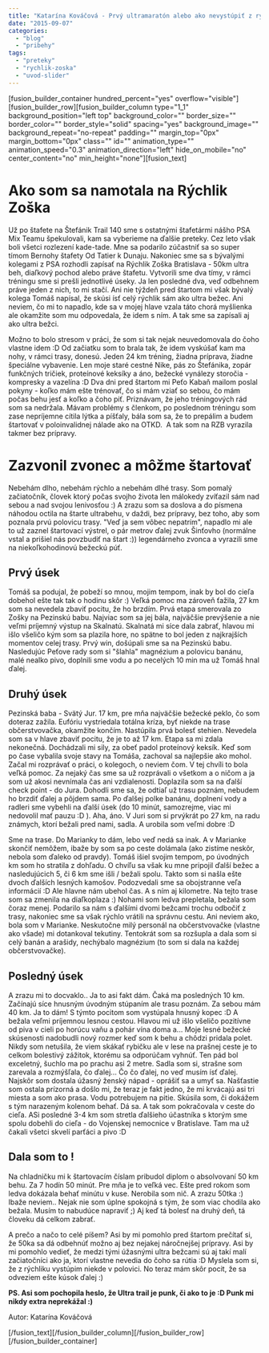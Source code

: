 ```yaml
---
title: "Katarína Kováčová - Prvý ultramaratón alebo ako nevystúpiť z rýchlika"
date: "2015-09-07"
categories: 
  - "blog"
  - "pribehy"
tags: 
  - "preteky"
  - "rychlik-zoska"
  - "uvod-slider"
---
```


\[fusion\_builder\_container hundred\_percent="yes" overflow="visible"\]\[fusion\_builder\_row\]\[fusion\_builder\_column type="1\_1" background\_position="left top" background\_color="" border\_size="" border\_color="" border\_style="solid" spacing="yes" background\_image="" background\_repeat="no-repeat" padding="" margin\_top="0px" margin\_bottom="0px" class="" id="" animation\_type="" animation\_speed="0.3" animation\_direction="left" hide\_on\_mobile="no" center\_content="no" min\_height="none"\]\[fusion\_text\]

# Ako som sa namotala na Rýchlik Zoška

Už po štafete na Štefánik Trail 140 sme s ostatnými štafetármi nášho PSA Mix Teamu špekulovali, kam sa vyberieme na ďalšie preteky. Cez leto však boli všetci rozlezení kade-tade. Mne sa podarilo zúčastniť sa so super tímom Bernohy štafety Od Tatier k Dunaju. Nakoniec sme sa s bývalými kolegami z PSA rozhodli zapísať na Rýchlik Zoška Bratislava - 50km ultra beh, diaľkový pochod alebo práve štafetu. Vytvorili sme dva tímy, v rámci tréningu sme si prešli jednotlivé úseky. Ja len posledné dva, veď odbehnem práve jeden z nich, to mi stačí. Ani nie týždeň pred štartom mi však bývalý kolega Tomáš napísal, že skúsi ísť celý rýchlik sám ako ultra bežec. Ani neviem, čo mi to napadlo, kde sa v mojej hlave vzala táto chorá myšlienka ale okamžite som mu odpovedala, že idem s ním. A tak sme sa zapísali aj ako ultra bežci.

Možno to bolo stresom v práci, že som si tak nejak neuvedomovala do čoho vlastne idem :D Od začiatku som to brala tak, že idem vyskúšať kam ma nohy, v rámci trasy, donesú. Jeden 24 km tréning, žiadna príprava, žiadne špeciálne vybavenie. Len moje staré cestné Nike, pás zo Štefánika, zopár funkčných tričiek, proteínové keksíky a áno, bežecké vynálezy storočia - kompresky a vazelína :D Dva dni pred štartom mi Peťo Kabaň mailom poslal pokyny - koľko mám ešte trénovať, čo si mám vziať so sebou, čo mám počas behu jesť a koľko a čoho piť. Priznávam, že jeho tréningových rád som sa nedržala. Mávam problémy s členkom, po poslednom tréningu som zase nepríjemne cítila lýtka a píšťaly, bála som sa, že to prepálim a budem štartovať v poloinvalidnej nálade ako na OTKD.  A tak som na RZB vyrazila takmer bez prípravy.

# Zazvonil zvonec a môžme štartovať

Nebehám dlho, nebehám rýchlo a nebehám dlhé trasy. Som pomalý začiatočník, človek ktorý počas svojho života len málokedy zvíťazil sám nad sebou a nad svojou lenivosťou :) A zrazu som sa doslova a do písmena náhodou octila na štarte ultrabehu, v daždi, bez prípravy, bez toho, aby som poznala prvú polovicu trasy. "Veď ja sem vôbec nepatrím", napadlo mi ale to už zaznel štartovací výstrel, o pár metrov ďalej zvuk Šinťovho (normálne vstal a prišiel nás povzbudiť na štart :)) legendárneho zvonca a vyrazili sme na niekoľkohodinovú bežeckú púť.

## Prvý úsek

Tomáš sa podujal, že pobeží so mnou, mojim tempom, inak by bol do cieľa dobehol ešte tak tak o hodinu skôr :) Veľká pomoc ma zároveň ťažila, 27 km som sa nevedela zbaviť pocitu, že ho brzdím. Prvá etapa smerovala zo Zošky na Pezinskú babu. Najviac som sa jej bála, najväčšie prevýšenie a nie veľmi príjemný výstup na Skalnatú. Skalnatá mi síce dala zabrať, hlavou mi išlo všeličo kým som sa plazila hore, no spätne to bol jeden z najkrajších momentov celej trasy. Prvý win, došúpali sme sa na Pezinskú babu. Nasledujúc Peťove rady som si "šlahla" magnézium a polovicu banánu, malé nealko pivo, doplnili sme vodu a po necelých 10 min ma už Tomáš hnal ďalej.

## Druhý úsek

Pezinská baba - Svätý Jur. 17 km, pre mňa najväčšie bežecké peklo, čo som doteraz zažila. Eufóriu vystriedala totálna kríza, byť niekde na trase občerstvovačka, okamžite končím. Nastúpila prvá bolesť stehien. Nevedela som sa v hlave zbaviť pocitu, že je to až 17 km. Etapa sa mi zdala nekonečná. Dochádzali mi sily, za obeť padol proteínový keksík. Keď som po čase vybalila svoje stavy na Tomáša, zachoval sa najlepšie ako mohol. Začal mi rozprávať o práci, o kolegoch, o neviem čom. V tej chvíli to bola veľká pomoc. Za nejaký čas sme sa už rozprávali o všetkom a o ničom a ja som už akosi nevnímala čas ani vzdialenosti. Doplazila som sa na ďalší check point - do Jura. Dohodli sme sa, že odtiaľ už trasu poznám, nebudem ho brzdiť ďalej a pôjdem sama. Po ďalšej polke banánu, doplnení vody a radleri sme vybehli na ďalší úsek (do 10 minút, samozrejme, viac mi nedovolil mať pauzu :D ). Aha, áno. V Juri som si prvýkrát po 27 km, na radu známych, ktorí bežali pred nami, sadla. A urobila som veľmi dobre :D

Sme na trase. Do Marianky to dám, lebo veď nedá sa inak. A v Marianke skončiť nemôžem, ibaže by som sa po ceste dolámala (ako zistíme neskôr, nebola som ďaleko od pravdy). Tomáš išiel svojim tempom, po úvodných km som ho stratila z dohľadu. O chvíľu sa však ku mne pripojil ďalší bežec a nasledujúcich 5, či 6 km sme išli / bežali spolu. Takto som si našla ešte dvoch ďalších lesných kamošov. Podozvedali sme sa obojstranne veľa informácií :D Ale hlavne nám ubehol čas. A s ním aj kilometre. Na tejto trase som sa zmenila na diaľkoplaza :) Nohami som ledva prepletala, bežala som čoraz menej. Podarilo sa nám s ďalšími dvomi bežcami trochu odbočiť z trasy, nakoniec sme sa však rýchlo vrátili na správnu cestu. Ani neviem ako, bola som v Marianke. Neskutočne milý personál na občerstvovačke (vlastne ako všade) mi dotankoval tekutiny. Tentokrát som sa rozšupla a dala som si celý banán a arašidy, nechýbalo magnézium (to som si dala na každej občerstvovačke).

## Posledný úsek

A zrazu mi to docvaklo.. Ja to asi fakt dám. Čaká ma posledných 10 km. Začínajú síce hnusným úvodným stúpaním ale trasu poznám. Za sebou mám 40 km. Ja to dám! S týmto pocitom som vystúpala hnusný kopec :D A bežala veľmi príjemnou lesnou cestou. Hlavou mi už išlo všeličo pozitívne od piva v cieli po horúcu vaňu a pohár vína doma a... Moje lesné bežecké skúsenosti nadobudli nový rozmer keď som k behu a chôdzi pridala polet. Nikdy som netušila, že viem skákať rybičku ale v lese na prašnej ceste je to celkom bolestivý zážitok, ktorému sa odporúčam vyhnúť. Ten pád bol exceletný, šuchlo ma po prachu asi 2 metre. Sadla som si, strašne som zarevala a rozmýšľala, čo ďalej... Čo čo ďalej, no veď musím ísť ďalej. Najskôr som dostala úžasný ženský nápad - oprášiť sa a umyť sa. Našťastie som ostala prízorná a došlo mi, že teraz je fakt jedno, že mi krvácajú asi tri miesta a som ako prasa. Vodu potrebujem na pitie. Skúsila som, či dokážem s tým narazeným kolenom behať. Dá sa. A tak som pokračovala v ceste do cieľa. ASi posledné 3-4 km som stretla ďalšieho účastníka s ktorým sme spolu dobehli do cieľa - do Vojenskej nemocnice v Bratislave. Tam ma už čakali všetci skvelí parťáci a pivo :D

## Dala som to !

Na chladničku mi k štartovacím číslam pribudol diplom o absolvovaní 50 km behu. Za 7 hodín 50 minút. Pre mňa je to veľká vec. Ešte pred rokom som ledva dokázala behať minútu v kuse. Nerobila som nič. A zrazu 50tka :) Ibaže neviem.. Nejak nie som úplne spokojná s tým, že som viac chodila ako bežala. Musím to nabudúce napraviť ;) Aj keď tá bolesť na druhý deň, tá človeku dá celkom zabrať.

A prečo a načo to celé píšem? Asi by mi pomohlo pred štartom prečítať si, že 50ka sa dá odbehnúť možno aj bez nejakej náročnejšej prípravy. Asi by mi pomohlo vedieť, že medzi tými úžasnými ultra bežcami sú aj takí malí začiatočníci ako ja, ktorí vlastne nevedia do čoho sa rútia :D Myslela som si, že z rýchliku vystúpim niekde v polovici. No teraz mám skôr pocit, že sa odveziem ešte kúsok ďalej :)

**PS. Asi som pochopila heslo, že Ultra trail je punk, či ako to je :D Punk mi nikdy extra neprekážal :)**

Autor: Katarína Kováčová

\[/fusion\_text\]\[/fusion\_builder\_column\]\[/fusion\_builder\_row\]\[/fusion\_builder\_container\]
